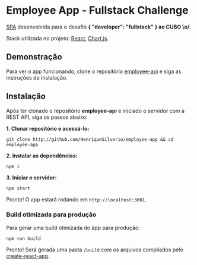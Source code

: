 # Employee App - Fullstack Challenge

[SPA](https://en.wikipedia.org/wiki/Single-page_application) desenvolvida para o desafio **{ "developer": "fullstack" } ao CUBO \o/**.

Stack utilizada no projeto: [React](https://facebook.github.io/react), [Chart.js](http://chartjs.org).

## Demonstração

Para ver o app funcionando, clone o repositório [employee-api](https://github.com/HenriqueSilverio/employee-api) e siga as instruções de instalação.

## Instalação

Após ter clonado o repositório **employee-api** e iniciado o servidor com a REST API, siga os passos abaixo:

**1. Clonar repositório e acessá-lo:**

```
git clone http://github.com/HenriqueSilverio/employee-app && cd employee-app
```

**2. Instalar as dependências:**

```
npm i
```

**3. Iniciar o servidor:**

```
npm start
```

Pronto! O app estará rodando em `http://localhost:3001`.

### Build otimizada para produção

Para gerar uma build otimizada do app para produção:

```
npm run build
```

Pronto! Será gerada uma pasta `/build` com os arquivos compilados pelo [create-react-app](https://github.com/facebookincubator/create-react-app).